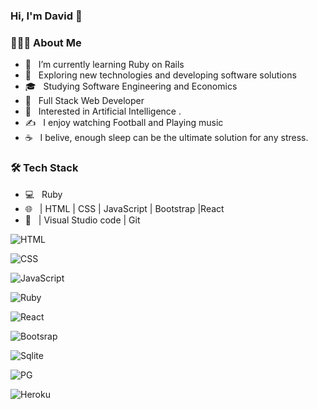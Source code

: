 ### Hi, I'm David 👋


<h3> 👨🏻‍💻 About Me </h3>

- 🔭 &nbsp; I’m currently learning Ruby on Rails
- 🤔 &nbsp; Exploring new technologies and developing software solutions
- 🎓 &nbsp; Studying Software Engineering and Economics
- 💼 &nbsp; Full Stack Web Developer
- 🌱 &nbsp; Interested in Artificial Intelligence .
- ✍️ &nbsp; I enjoy watching Football and Playing music
- ☕ &nbsp; I belive, enough sleep can be the ultimate solution for any stress. 

<h3>🛠 Tech Stack</h3>

- 💻 &nbsp; Ruby 
- 🌐 &nbsp;  | HTML | CSS | JavaScript | Bootstrap |React
- 🔧 &nbsp; | Visual Studio code | Git

 ![HTML](https://img.shields.io/badge/HTML5-E34F26?style=for-the-badge&logo=html5&logoColor=white)

![CSS](https://img.shields.io/badge/CSS3-1572B6?style=for-the-badge&logo=css3&logoColor=white)

![JavaScript](https://img.shields.io/badge/JavaScript-F7DF1E?style=for-the-badge&logo=javascript&logoColor=black)

![Ruby](https://img.shields.io/badge/Ruby-CC342D?style=for-the-badge&logo=ruby&logoColor=white)

![React](https://img.shields.io/badge/React-20232A?style=for-the-badge&logo=react&logoColor=61DAFB)

![Bootsrap](https://img.shields.io/badge/Bootstrap-563D7C?style=for-the-badge&logo=bootstrap&logoColor=white)

![Sqlite](https://img.shields.io/badge/SQLite-07405E?style=for-the-badge&logo=sqlite&logoColor=white)

![PG](https://img.shields.io/badge/PostgreSQL-316192?style=for-the-badge&logo=postgresql&logoColor=white)

![Heroku](https://img.shields.io/badge/Heroku-430098?style=for-the-badge&logo=heroku&logoColor=white)


<!--
**mweneh/mweneh** is a ✨ _special_ ✨ repository because its `README.md` (this file) appears on your GitHub profile.

Here are some ideas to get you started:

- 🔭 I’m currently working on ...
- 🌱 I’m currently learning ...
- 👯 I’m looking to collaborate on ...
- 🤔 I’m looking for help with ...
- 💬 Ask me about ...
- 📫 How to reach me: ...
- 😄 Pronouns: ...
- ⚡ Fun fact: ...
-->
